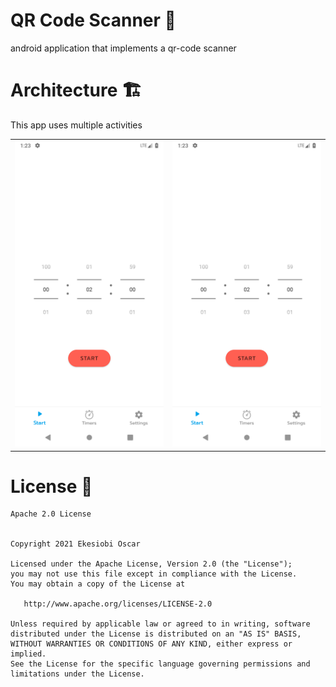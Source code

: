 # QR Code Scanner 📱
android application that implements a qr-code scanner

# Architecture  🏗
This app uses multiple activities


|         |            | 
| ------------- |:----------:| 
| ![alt text](https://github.com/oscarnipps/timer-app/blob/58fa4a143516eeac149ff7cede184135ee4c4eb8/timers_start_active.png "")      | ![alt text](https://github.com/oscarnipps/timer-app/blob/58fa4a143516eeac149ff7cede184135ee4c4eb8/timers_start_active.png "") | 




# License 🔖

    Apache 2.0 License


    Copyright 2021 Ekesiobi Oscar

    Licensed under the Apache License, Version 2.0 (the "License");
    you may not use this file except in compliance with the License.
    You may obtain a copy of the License at

       http://www.apache.org/licenses/LICENSE-2.0

    Unless required by applicable law or agreed to in writing, software
    distributed under the License is distributed on an "AS IS" BASIS,
    WITHOUT WARRANTIES OR CONDITIONS OF ANY KIND, either express or implied.
    See the License for the specific language governing permissions and
    limitations under the License.

